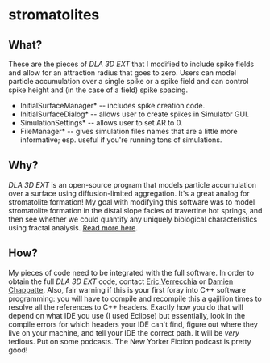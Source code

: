 # stromatolites
## What?
These are the pieces of _DLA 3D EXT_ that I modified to include spike fields and allow for an attraction radius that goes to zero. Users can model particle accumulation over a single spike or a spike field and can control spike height and (in the case of a field) spike spacing. 
- InitialSurfaceManager* -- includes spike creation code. 
- InitialSurfaceDialog* -- allows user to create spikes in Simulator GUI.
- SimulationSettings* -- allows user to set AR to 0.
- FileManager* -- gives simulation files names that are a little more informative; esp. useful if you're running tons of simulations.

## Why?
_DLA 3D EXT_ is an open-source program that models particle accumulation over a surface using diffusion-limited aggregation. It's a great analog for stromatolite formation! My goal with modifying this software was to model stromatolite formation in the distal slope facies of travertine hot springs, and then see whether we could quantify any uniquely biological characteristics using fractal analysis. <a href="https://scholarworks.umt.edu/etd/11766/">Read more here</a>.

## How?
My pieces of code need to be integrated with the full software. In order to obtain the full _DLA 3D EXT_ code, contact <a href="https://www.researchgate.net/profile/Eric_Verrecchia">Eric Verrecchia</a> or <a href="https://ch.linkedin.com/in/damien-chappatte-27087323">Damien Chappatte</a>. Also, fair warning if this is your first foray into C++ software programming: you will have to compile and recompile this a gajillion times to resolve all the references to C++ headers. Exactly how you do that will depend on what IDE you use (I used Eclipse) but essentially, look in the compile errors for which headers your IDE can't find, figure out where they live on your machine, and tell your IDE the correct path. It will be _very_ tedious. Put on some podcasts. The New Yorker Fiction podcast is pretty good!
